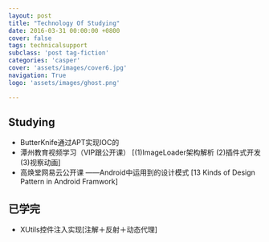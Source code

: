 ```yaml
---
layout: post
title: "Technology Of Studying"
date: 2016-03-31 00:00:00 +0800
cover: false
tags: technicalsupport
subclass: 'post tag-fiction'
categories: 'casper'
cover: 'assets/images/cover6.jpg'
navigation: True
logo: 'assets/images/ghost.png'

---
```


## Studying
 - ButterKnife通过APT实现IOC的
 - 潭州教育视频学习（VIP跟公开课）
    [(1)ImageLoader架构解析
    (2)插件式开发
    (3)视察动画]
 - 高焕堂网易云公开课
    ——Android中运用到的设计模式
    [13 Kinds of Design Pattern in Android Framwork]


## 已学完
 - XUtils控件注入实现[注解＋反射＋动态代理]